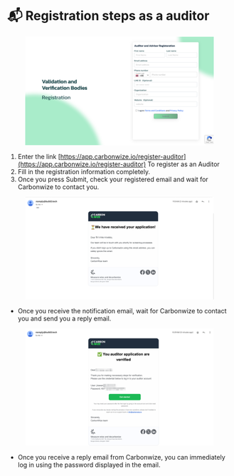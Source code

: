 # 📬 Registration steps as a auditor

<figure><img src="../.gitbook/assets/image (102).png" alt=""><figcaption></figcaption></figure>

1. Enter the link [https://app.carbonwize.io/register-auditor](https://app.carbonwize.io/register-auditor) To register as an Auditor
2. ﻿﻿﻿Fill in the registration information completely.
3. ﻿﻿﻿Once you press Submit, check your registered email and wait for Carbonwize to contact you.



<figure><img src="../.gitbook/assets/image (103).png" alt=""><figcaption></figcaption></figure>

* Once you receive the notification email, wait for Carbonwize to contact you and send you a reply email.



<figure><img src="../.gitbook/assets/image (104).png" alt=""><figcaption></figcaption></figure>

* Once you receive a reply email from Carbonwize, you can immediately log in using the password displayed in the email.
